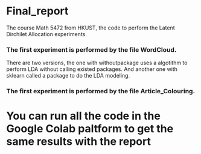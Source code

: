 # Final_report
The course Math 5472 from HKUST, the code to perform the Latent Dirchilet Allocation experiments.
### The first experiment is performed by the file WordCloud.
There are two versions, the one with withoutpackage uses a algotithm to perform LDA without calling existed packages. And another one with sklearn called a package to do the LDA modeling.
### The first experiment is performed by the file Article_Colouring.

# You can run all the code in the Google Colab paltform to get the same results with the report
